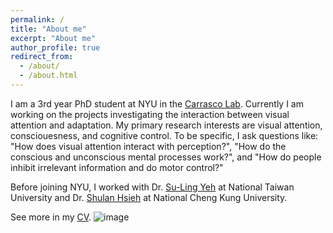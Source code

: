 ```yaml
---
permalink: /
title: "About me"
excerpt: "About me"
author_profile: true
redirect_from: 
  - /about/
  - /about.html
---
```


I am a 3rd year PhD student at NYU in the [Carrasco Lab](https://carrascolab.hosting.nyu.edu/). Currently I am working on the projects investigating the interaction between visual attention and adaptation. 
My primary research interests are visual attention, consciouesness, and cognitive control. To be specific, I ask questions like: "How does visual attention interact with perception?", "How do the conscious and unconscious mental processes work?", and "How do people inhibit irrelevant information and do motor control?"

Before joining NYU, I worked with Dr. [Su-Ling Yeh](http://epa.psy.ntu.edu.tw/) at National Taiwan University and Dr. [Shulan Hsieh](http://140.116.183.157/) at National Cheng Kung University.

See more in my [CV](https://drive.google.com/file/d/1Bf3AJrVb9N9ufWdFaW4baB1FJwZ81Pea/view?usp=sharing).
![image](https://github.com/hsinghaolee/hsinghaolee.github.io/assets/29062685/ffe51651-aef6-4e4e-b4e8-de126e04b9c7)

